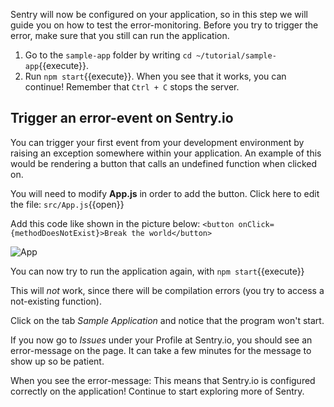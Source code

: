 Sentry will now be configured on your application, so in this step we will guide you on how to test the error-monitoring. Before you try to trigger the error, make sure that you still can run the application. 

1. Go to the `sample-app` folder by writing `cd ~/tutorial/sample-app`{{execute}}. 
2. Run `npm start`{{execute}}. When you see that it works, you can continue! Remember that `Ctrl + C` stops the server. 

## Trigger an error-event on Sentry.io ##

You can trigger your first event from your development environment by raising an exception somewhere within your application. An example of this would be rendering a button that calls an undefined function when clicked on. 

You will need to modify **App.js** in order to add the button. Click here to edit the file: `src/App.js`{{open}}

Add this code like shown in the picture below: `<button onClick={methodDoesNotExist}>Break the world</button>` 

![App](https://imgur.com/tX7Edaf.png "Button Added")

You can now try to run the application again, with `npm start`{{execute}}

This will *not* work, since there will be compilation errors (you try to access a not-existing function). 

Click on the tab *Sample Application* and notice that the program won't start. 

If you now go to *Issues* under your Profile at Sentry.io, you should see an error-message on the page. It can take a few minutes for the message to show up so be patient. 

When you see the error-message: This means that Sentry.io is configured correctly on the application! Continue to start exploring more of Sentry.
